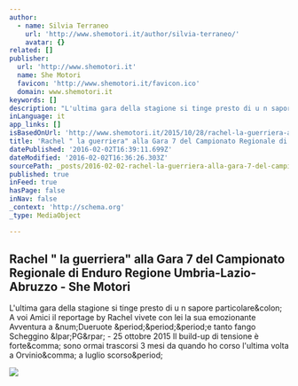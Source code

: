 ```yaml
---
author:
  - name: Silvia Terraneo
    url: 'http://www.shemotori.it/author/silvia-terraneo/'
    avatar: {}
related: []
publisher:
  url: 'http://www.shemotori.it'
  name: She Motori
  favicon: 'http://www.shemotori.it/favicon.ico'
  domain: www.shemotori.it
keywords: []
description: "L'ultima gara della stagione si tinge presto di u n sapore particolare: A voi Amici il reportage by Rachel vivete con lei la sua emozionante Avventura a #Dueruote ...e tanto fango Scheggino (PG) - 25 ottobre 2015 Il build-up di tensione è forte, sono ormai trascorsi 3 mesi da quando ho corso l'ultima volta a Orvinio, a luglio scorso."
inLanguage: it
app_links: []
isBasedOnUrl: 'http://www.shemotori.it/2015/10/28/rachel-la-guerriera-alla-gara-7-del-campionato-regionale-di-enduro-regione-umbria-lazio-abruzzo/'
title: 'Rachel " la guerriera" alla Gara 7 del Campionato Regionale di Enduro Regione Umbria-Lazio-Abruzzo - She Motori'
datePublished: '2016-02-02T16:39:11.699Z'
dateModified: '2016-02-02T16:36:26.303Z'
sourcePath: _posts/2016-02-02-rachel-la-guerriera-alla-gara-7-del-campionato-regionale.md
published: true
inFeed: true
hasPage: false
inNav: false
_context: 'http://schema.org'
_type: MediaObject

---
```

<article style=""><h1>Rachel " la guerriera" alla Gara 7 del Campionato Regionale di Enduro Regione Umbria-Lazio-Abruzzo - She Motori</h1><p>L'ultima gara della stagione si tinge presto di u n sapore particolare&amp;colon; A voi Amici il reportage by Rachel vivete con lei la sua emozionante Avventura a &amp;num;Dueruote &amp;period;&amp;period;&amp;period;e tanto fango Scheggino &amp;lpar;PG&amp;rpar; - 25 ottobre 2015 Il build-up di tensione è forte&amp;comma; sono ormai trascorsi 3 mesi da quando ho corso l'ultima volta a Orvinio&amp;comma; a luglio scorso&amp;period;</p><img src="http://www.shemotori.it/wp-content/uploads/2015/10/Schermata-2015-10-28-alle-09.18.39.png" /></article>